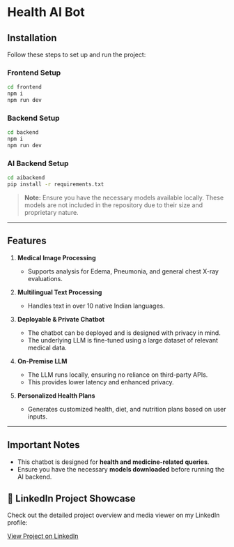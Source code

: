 # Health AI Bot

## Installation

Follow these steps to set up and run the project:

### Frontend Setup
```sh
cd frontend
npm i
npm run dev
```

### Backend Setup
```sh
cd backend
npm i
npm run dev
```

### AI Backend Setup
```sh
cd aibackend
pip install -r requirements.txt
```
> **Note:** Ensure you have the necessary models available locally. These models are not included in the repository due to their size and proprietary nature.

---

## Features

1. **Medical Image Processing**
   - Supports analysis for Edema, Pneumonia, and general chest X-ray evaluations.

2. **Multilingual Text Processing**
   - Handles text in over 10 native Indian languages.

3. **Deployable & Private Chatbot**
   - The chatbot can be deployed and is designed with privacy in mind.
   - The underlying LLM is fine-tuned using a large dataset of relevant medical data.

4. **On-Premise LLM**
   - The LLM runs locally, ensuring no reliance on third-party APIs.
   - This provides lower latency and enhanced privacy.

5. **Personalized Health Plans**
   - Generates customized health, diet, and nutrition plans based on user inputs.

---

## Important Notes
- This chatbot is designed for **health and medicine-related queries**.
- Ensure you have the necessary **models downloaded** before running the AI backend.

## 🔗 LinkedIn Project Showcase

Check out the detailed project overview and media viewer on my LinkedIn profile:

[View Project on LinkedIn]([https://www.linkedin.com/in/saksham-malhotra-27tech/details/projects/1746025144555/single-media-viewer/?profileId=ACoAAD3kOucBw186Q423qDnAo1IIE5D-Y_9hLmo](https://www.linkedin.com/in/saksham-malhotra-27tech/details/projects/119562921/multiple-media-viewer/?profileId=ACoAAD3kOucBw186Q423qDnAo1IIE5D-Y_9hLmo&treasuryMediaId=1746023889657))



